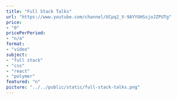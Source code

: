 ```yaml
---
title: "Full Stack Talks"
url: "https://www.youtube.com/channel/UCpq2_V-9AYYUHSsjoJZPUTg"
price: 
- "0"
pricePerPeriod: 
- "n/a"
format: 
- "video"
subject: 
- "full stack"
- "css"
- "react"
- "polymer"
featured: "n"
picture: "../../public/static/full-stack-talks.png"
---
```

